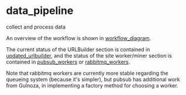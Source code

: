 # data_pipeline
collect and process data

An overview of the workflow is shown in [workflow_diagram](workflow_diagram/).

The current status of the URLBuilder section is contained in [updated_urlbuilder](updated_urlbuilder), and the status of the site worker/miner section is contained in [pubsub_workers](pubsub_workers) or [rabbitmq_workers](rabbitmq_workers).

Note that rabbitmq workers are currently more stable regarding the queueing system (because it's simpler), but pubsub has additional work from Gulnoza, in implementing a factory method for choosing a worker.
